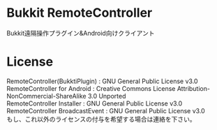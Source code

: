 ﻿Bukkit RemoteController
===========

Bukkit遠隔操作プラグイン&amp;Android向けクライアント

License
=======
RemoteController(BukktiPlugin) : GNU General Public License v3.0  
RemoteController for Android : Creative Commons License Attribution-NonCommercial-ShareAlike 3.0 Unported  
RemoteController Installer : GNU General Public License v3.0  
RemoteController BroadcastEvent : GNU General Public License v3.0  
もし、これ以外のライセンスの付与を希望する場合は連絡を下さい。  